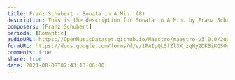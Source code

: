 ```yaml
---
title: Franz Schubert - Sonata in A Min. (8)
description: This is the description for Sonata in A Min. by Franz Schubert
composers: [Franz Schubert]
periods: [Romantic]
audioURL: https://OpenMusicDataset.github.io/Maestro/maestro-v3.0.0/2006/MIDI-Unprocessed_23_R2_2006_01_ORIG_MID--AUDIO_23_R2_2006_04_Track04_wav.midi
formURL: https://docs.google.com/forms/d/e/1FAIpQLSfZl3X_zqHy2DKBiKQSOuBwAbOZjtgMgwM5Zwhn6KibPIzsCQ/viewform
comments: true
share: true
date: 2021-08-08T07:43:13-06:00
---
```

